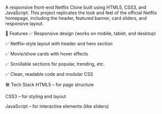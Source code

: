 A responsive front-end Netflix Clone built using HTML5, CSS3, and JavaScript. This project replicates the look and feel of the official Netflix homepage, including the header, featured banner, card sliders, and responsive layout.

🚀 Features
✅ Responsive design (works on mobile, tablet, and desktop)

✅ Netflix-style layout with header and hero section

✅ Movie/show cards with hover effects

✅ Scrollable sections for popular, trending, etc.

✅ Clean, readable code and modular CSS

🛠️ Tech Stack
HTML5 – for page structure

CSS3 – for styling and layout

JavaScript – for interactive elements (like sliders)

